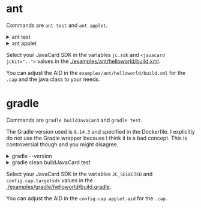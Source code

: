 # ant

Commands are `ant test` and `ant applet`.

<details>

<summary>ant test</summary>

```shell-session
$ docker run -it --rm -e JAVA_HOME=/usr/lib/jvm/temurin-8-jdk-amd64 -v ./examples/ant/helloworld:/applet javacard
root@863d7039121e:/applet# ant test
Buildfile: /applet/build.xml
      [get] Destination already exists (skipping): /javacard/libs/ant-javacard.jar
      [get] Destination already exists (skipping): /javacard/libs/jcardsim-3.0.4-SNAPSHOT.jar
      [get] Destination already exists (skipping): /javacard/libs/junit-4.13.2.jar
      [get] Destination already exists (skipping): /javacard/libs/junit-jupiter-api-5.8.2.jar
      [get] Destination already exists (skipping): /javacard/libs/junit-jupiter-engine-5.8.2.jar
      [get] Destination already exists (skipping): /javacard/libs/hamcrest-2.2.jar

compile:
    [mkdir] Created dir: /applet/build/main
    [javac] Compiling 1 source file to /applet/build/main
    [javac] warning: [options] bootstrap class path not set in conjunction with -source 8
    [javac] 1 warning

test-compile:
    [mkdir] Created dir: /applet/build/test
    [javac] Compiling 1 source file to /applet/build/test
    [javac] warning: [options] bootstrap class path not set in conjunction with -source 8
    [javac] 1 warning

test:
    [junit] Running HelloWorldAppletTest
    [junit] Testsuite: HelloWorldAppletTest
    [junit] Tests run: 1, Failures: 0, Errors: 0, Skipped: 0, Time elapsed: 0.031 sec
    [junit] Tests run: 1, Failures: 0, Errors: 0, Skipped: 0, Time elapsed: 0.031 sec
    [junit] 
    [junit] ------------- Standard Output ---------------
    [junit] Running on Simulator:com.licel.jcardsim.smartcardio.CardSimulator@6f1fba17
    [junit] Done
    [junit] ------------- ---------------- ---------------

BUILD SUCCESSFUL
Total time: 1 second
```

</details>
<details>

<summary>ant applet</summary>

```shell-session
$ docker run -it --rm -e JAVA_HOME=/usr/lib/jvm/temurin-8-jdk-amd64 -v ./examples/ant/helloworld:/applet javacard
root@863d7039121e:/applet# ant applet
Buildfile: /applet/build.xml
      [get] Destination already exists (skipping): /javacard/libs/ant-javacard.jar
      [get] Destination already exists (skipping): /javacard/libs/jcardsim-3.0.4-SNAPSHOT.jar
      [get] Destination already exists (skipping): /javacard/libs/junit-4.13.2.jar
      [get] Destination already exists (skipping): /javacard/libs/junit-jupiter-api-5.8.2.jar
      [get] Destination already exists (skipping): /javacard/libs/junit-jupiter-engine-5.8.2.jar
      [get] Destination already exists (skipping): /javacard/libs/hamcrest-2.2.jar

applet:
      [cap] INFO: using JavaCard 3.0.5 SDK in /javacard/oracle_javacard_sdks/jc305u4_kit
      [cap] INFO: Setting package name to helloworld
      [cap] Building CAP with 1 applet from package helloworld (AID: 0102030405)
      [cap] helloworld.HelloWorldApplet 0102030405060708
  [compile] Compiling files from /applet/src
  [compile] Compiling 1 source file to /tmp/jccpro9501193397923777567
  [convert] [ INFO: ] Converter [v3.0.5]
  [convert] [ INFO: ]     Copyright (c) 1998, 2020, Oracle and/or its affiliates. All rights reserved.
  [convert]     
  [convert]     
  [convert] [ INFO: ] conversion completed with 0 errors and 0 warnings.
   [verify] Verification passed
      [cap] CAP saved to /applet/build/helloworld.cap

BUILD SUCCESSFUL
Total time: 1 second
```

</details>

Select your JavaCard SDK in the variables `jc.sdk` and `<javacard jckit="..">` values
in the [./examples/ant/helloworld/build.xml](./examples/ant/helloworld/build.xml).

You can adjust the AID in the `examples/ant/helloworld/build.xml` for
the `.cap` and the java class to your needs.

# gradle

Commands are `gradle buildJavaCard` and `gradle test`.

The Gradle version used is `8.14.3` and specified in the Dockerfile.
I explicitly do not use the Gradle wrapper because I think it is a bad concept.
This is controversial though and you might disagree.

<details>

<summary>gradle --version</summary>

```shell-session
$ docker run -it --rm -e JAVA_HOME=/usr/lib/jvm/temurin-8-jdk-amd64 -v ./examples/gradle/helloworld:/applet javacard
root@6a37b06cb9b1:/applet# gradle --version

Welcome to Gradle 8.14.3!

Here are the highlights of this release:
 - Java 24 support
 - GraalVM Native Image toolchain selection
 - Enhancements to test reporting
 - Build Authoring improvements

For more details see https://docs.gradle.org/8.14.3/release-notes.html


------------------------------------------------------------
Gradle 8.14.3
------------------------------------------------------------

Build time:    2025-07-04 13:15:44 UTC
Revision:      e5ee1df3d88b8ca3a8074787a94f373e3090e1db

Kotlin:        2.0.21
Groovy:        3.0.24
Ant:           Apache Ant(TM) version 1.10.15 compiled on August 25 2024
Launcher JVM:  11.0.27 (Eclipse Adoptium 11.0.27+6)
Daemon JVM:    /opt/java/openjdk (no JDK specified, using current Java home)
OS:            Linux 6.15.7-1-MANJARO amd64
```

</details>

<details>

<summary>gradle clean buildJavaCard test</summary>

```shell-session
$ docker run -it --rm -e JAVA_HOME=/usr/lib/jvm/temurin-8-jdk-amd64 -v ./examples/gradle/helloworld:/applet javacard
root@6a37b06cb9b1:/applet# gradle clean buildJavaCard test
Starting a Gradle Daemon (subsequent builds will be faster)
[ant:convert] [ INFO: ] Converter [v3.0.5]
[ant:convert] [ INFO: ]     Copyright (c) 1998, 2020, Oracle and/or its affiliates. All rights reserved.warning: You did not supply export file for the previous minor version of the package
[ant:convert]     
[ant:convert] 
[ant:convert]     
[ant:convert] [ INFO: ] conversion completed with 0 errors and 1 warnings.

> Task :buildJavaCard
[ant:cap] INFO: using JavaCard 3.0.5 SDK in /javacard/oracle_javacard_sdks/jc305u4_kit
[ant:cap] INFO: targeting JavaCard 3.0.5 SDK in /javacard/oracle_javacard_sdks/jc305u4_kit
[ant:cap] Building CAP with 1 applet from package helloworld (AID: 01FFFF040506070809)
[ant:cap] helloworld.HelloWorldApplet 01FFFF0405060708090102
[ant:compile] Compiling files from /applet/src
[ant:compile] Compiling 1 source file to /tmp/jccpro11955558934349392609
[ant:verify] Verification passed
[ant:cap] CAP saved to /applet/build/javacard/applet.cap
[ant:exp] EXP saved to /applet/build/javacard/applet.exp/helloworld/javacard/helloworld.exp
[ant:jca] JCA saved to /applet/build/javacard/applet.jca
[ant:jar] Building jar: /applet/build/javacard/applet.exp/helloworld.jar
[ant:jar] JAR saved to /applet/build/javacard/applet.exp/helloworld.jar

> Task :test

HelloWorldAppletTest > testPing() PASSED

[Incubating] Problems report is available at: file:///applet/build/reports/problems/problems-report.html

Deprecated Gradle features were used in this build, making it incompatible with Gradle 9.0.

You can use '--warning-mode all' to show the individual deprecation warnings and determine if they come from your own scripts or plugins.

For more on this, please refer to https://docs.gradle.org/8.14.3/userguide/command_line_interface.html#sec:command_line_warnings in the Gradle documentation.

BUILD SUCCESSFUL in 22s
5 actionable tasks: 5 executed
```

</details>

Select your JavaCard SDK in the variables `JC_SELECTED` and `config.cap.targetsdk` values
in the [./examples/gradle/helloworld/build.gradle](./examples/gradle/helloworld/build.gradle).

You can adjust the AID in the `config.cap.applet.aid` for the `.cap`.
